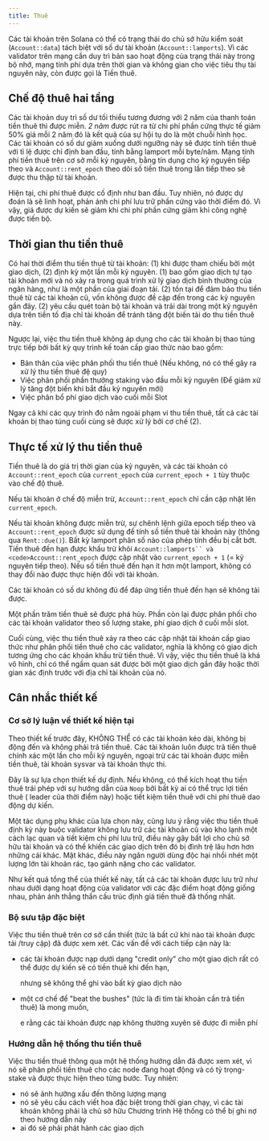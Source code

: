```yaml
---
title: Thuê
---
```


Các tài khoản trên Solana có thể có trạng thái do chủ sở hữu kiểm soát \(`Account::data`\) tách biệt với số dư tài khoản \(`Account::lamports`\). Vì các validator trên mạng cần duy trì bản sao hoạt động của trạng thái này trong bộ nhớ, mạng tính phí dựa trên thời gian và không gian cho việc tiêu thụ tài nguyên này, còn được gọi là Tiền thuê.

## Chế độ thuê hai tầng

Các tài khoản duy trì số dư tối thiểu tương đương với 2 năm của thanh toán tiền thuê thì được miễn. _2 năm_ được rút ra từ chi phí phần cứng thực tế giảm 50% giá mỗi 2 năm đó là kết quả của sự hội tụ do là một chuỗi hình học. Các tài khoản có số dư giảm xuống dưới ngưỡng này sẽ được tính tiền thuê với tỉ lệ được chỉ định ban đầu, tính bằng lamport mỗi byte/năm. Mạng tính phí tiền thuê trên cơ sở mỗi kỷ nguyên, bằng tín dụng cho kỷ nguyên tiếp theo và `Account::rent_epoch` theo dõi số tiền thuê trong lần tiếp theo sẽ được thu thập từ tài khoản.

Hiện tại, chi phí thuê được cố định như ban đầu. Tuy nhiên, nó được dự đoán là sẽ linh hoạt, phản ánh chi phí lưu trữ phần cứng vào thời điểm đó. Vì vậy, giá được dự kiến sẽ giảm khi chi phí phần cứng giảm khi công nghệ được tiến bộ.

## Thời gian thu tiền thuê

Có hai thời điểm thu tiền thuê từ tài khoản: \(1\) khi được tham chiếu bởi một giao dịch, \(2\) định kỳ một lần mỗi kỷ nguyên. \(1\) bao gồm giao dịch tự tạo tài khoản mới và nó xảy ra trong quá trình xử lý giao dịch bình thường của ngân hàng, như là một phần của giai đoạn tải. \(2\) tồn tại để đảm bảo thu tiền thuê từ các tài khoản cũ, vốn không được đề cập đến trong các kỷ nguyên gần đây. \(2\) yêu cầu quét toàn bộ tài khoản và trải dài trong một kỷ nguyên dựa trên tiền tố địa chỉ tài khoản để tránh tăng đột biến tải do thu tiền thuê này.

Ngược lại, việc thu tiền thuê không áp dụng cho các tài khoản bị thao túng trực tiếp bởi bất kỳ quy trình kế toán cấp giao thức nào bao gồm:

- Bản thân của việc phân phối thu tiền thuê (Nếu không, nó có thể gây ra xử lý thu tiền thuê đệ quy)
- Việc phân phối phần thưởng staking vào đầu mỗi kỷ nguyên (Để giảm xử lý tăng đột biến khi bắt đầu kỷ nguyên mới)
- Việc phân bổ phí giao dịch vào cuối mỗi Slot

Ngay cả khi các quy trình đó nằm ngoài phạm vi thu tiền thuê, tất cả các tài khoản bị thao túng cuối cùng sẽ được xử lý bởi cơ chế \(2\).

## Thực tế xử lý thu tiền thuê

Tiền thuê là do giá trị thời gian của kỷ nguyên, và các tài khoản có `Account::rent_epoch` của `current_epoch` của `current_epoch + 1` tùy thuộc vào chế độ thuê.

Nếu tài khoản ở chế độ miễn trừ, `Account::rent_epoch` chỉ cần cập nhật lên `current_epoch`.

Nếu tài khoản không được miễn trừ, sự chênh lệnh giữa epoch tiếp theo và `Account::rent_epoch` được sử dụng để tính số tiền thuê tài khoản này \(thông qua `Rent::due()`\). Bất kỳ lamport phân số nào của phép tính đều bị cắt bớt. Tiền thuê đến hạn được khấu trừ khỏi `Account::lamports`` và <code>Account::rent_epoch` được cập nhật vào `current_epoch + 1` (= kỷ nguyên tiếp theo). Nếu số tiền thuê đến hạn ít hơn một lamport, không có thay đổi nào được thực hiện đối với tài khoản.

Các tài khoản có số dư không đủ để đáp ứng tiền thuê đến hạn sẽ không tải được.

Một phần trăm tiền thuê sẽ được phá hủy. Phần còn lại được phân phối cho các tài khoản validator theo số lượng stake, phí giao dịch ở cuối mỗi slot.

Cuối cùng, việc thu tiền thuê xảy ra theo các cập nhật tài khoản cấp giao thức như phân phối tiền thuê cho các validator, nghĩa là không có giao dịch tương ứng cho các khoản khấu trừ tiền thuê. Vì vậy, việc thu tiền thuê là khá vô hình, chỉ có thể ngầm quan sát được bởi một giao dịch gần đây hoặc thời gian xác định trước với địa chỉ tài khoản của nó.

## Cân nhắc thiết kế

### Cơ sở lý luận về thiết kế hiện tại

Theo thiết kế trước đây, KHÔNG THỂ có các tài khoản kéo dài, không bị động đến và không phải trả tiền thuê. Các tài khoản luôn được trả tiền thuê chính xác một lần cho mỗi kỷ nguyên, ngoại trừ các tài khoản được miễn tiền thuê, tài khoản sysvar và tài khoản thực thi.

Đây là sự lựa chọn thiết kế dự định. Nếu không, có thể kích hoạt thu tiền thuê trái phép với sự hướng dẫn của `Noop` bởi bất kỳ ai có thể trục lợi tiền thuê ( leader của thời điểm này) hoặc tiết kiệm tiền thuê với chi phí thuê dao động dự kiến.

Một tác dụng phụ khác của lựa chọn này, cũng lưu ý rằng việc thu tiền thuê định kỳ này buộc validator không lưu trữ các tài khoản cũ vào kho lạnh một cách lạc quan và tiết kiệm chi phí lưu trữ, điều này gây bất lợi cho chủ sở hữu tài khoản và có thể khiến các giao dịch trên đó bị đình trệ lâu hơn hơn những cái khác. Mặt khác, điều này ngăn người dùng độc hại nhồi nhét một lượng lớn tài khoản rác, tạo gánh nặng cho các validator.

Như kết quả tổng thể của thiết kế này, tất cả các tài khoản được lưu trữ như nhau dưới dạng hoạt động của validator với các đặc điểm hoạt động giống nhau, phản ánh thẳng thắn cấu trúc định giá tiền thuê đã thống nhất.

### Bộ sưu tập đặc biệt

Việc thu tiền thuê trên cơ sở cần thiết \(tức là bất cứ khi nào tài khoản được tải /truy cập\) đã được xem xét. Các vấn đề với cách tiếp cận này là:

- các tài khoản được nạp dưới dạng "credit only" cho một giao dịch rất có thể được dự kiến sẽ có tiền thuê khi đến hạn,

  nhưng sẽ không thể ghi vào bất kỳ giao dịch nào

- một cơ chế để "beat the bushes" \(tức là đi tìm tài khoản cần trả tiền thuê\) là mong muốn,

  e rằng các tài khoản được nạp không thường xuyên sẽ được đi miễn phí

### Hướng dẫn hệ thống thu tiền thuê

Việc thu tiền thuê thông qua một hệ thống hướng dẫn đã được xem xét, vì nó sẽ phân phối tiền thuê cho các node đang hoạt động và có tỷ trọng-stake và được thực hiện theo từng bước. Tuy nhiên:

- nó sẽ ảnh hưởng xấu đến thông lượng mạng
- nó sẽ yêu cầu cách viết hoa đặc biệt trong thời gian chạy, vì các tài khoản không phải là chủ sở hữu Chương trình Hệ thống có thể bị ghi nợ theo hướng dẫn này
- ai đó sẽ phải phát hành các giao dịch
